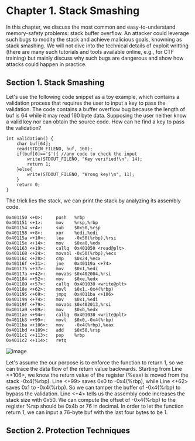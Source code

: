 # Chapter 1. Stack Smashing
In this chapter, we discuss the most common and easy-to-understand memory-safety problems: stack buffer overflow. An attacker could leverage such bugs to modity the stack and achieve malicious goals, knowning as stack smashing. We will not dive into the technical details of exploit writting (there are many such tutorials and tools available online, e.g., for CTF training) but mainly discuss why such bugs are dangerous and show how attacks could happen in practice. 

## Section 1. Stack Smashing

Let's use the following code snippet as a toy example, which contains a validation process that requires the user to input a key to pass the validation. The code contains a buffer overflow bug because the length of buf is 64 while it may read 160 byte data. Supposing the user neither know a valid key nor can obtain the source code. How can he find a key to pass the validation? 

```
int validation() {
    char buf[64];
    read(STDIN_FILENO, buf, 160);
    if(buf[0]=='$'){ //any code to check the input
        write(STDOUT_FILENO, "Key verified!\n", 14);
        return 1;
    }else{
    	write(STDOUT_FILENO, "Wrong key!\n", 11);
    }
    return 0;
}
```
The trick lies the stack, we can print the stack by analyzing its assembly code.
```
0x401150 <+0>:     push   %rbp
0x401151 <+1>:     mov    %rsp,%rbp
0x401154 <+4>:     sub    $0x50,%rsp
0x401158 <+8>:     xor    %edi,%edi
0x40115a <+10>:    lea    -0x50(%rbp),%rsi
0x40115e <+14>:    mov    $0xa0,%edx
0x401163 <+19>:    callq  0x401050 <read@plt>
0x401168 <+24>:    movsbl -0x50(%rbp),%ecx
0x40116c <+28>:    cmp    $0x24,%ecx
0x40116f <+31>:    jne    0x40119a <+74>
0x401175 <+37>:    mov    $0x1,%edi
0x40117a <+42>:    movabs $0x402004,%rsi
0x401184 <+52>:    mov    $0xe,%edx
0x401189 <+57>:    callq  0x401030 <write@plt>
0x40118e <+62>:    movl   $0x1,-0x4(%rbp)
0x401195 <+69>:    jmpq   0x4011ba <+106>
0x40119a <+74>:    mov    $0x1,%edi
0x40119f <+79>:    movabs $0x402013,%rsi
0x4011a9 <+89>:    mov    $0xb,%edx
0x4011ae <+94>:    callq  0x401030 <write@plt>
0x4011b3 <+99>:    movl   $0x0,-0x4(%rbp)
0x4011ba <+106>:   mov    -0x4(%rbp),%eax
0x4011bd <+109>:   add    $0x50,%rsp
0x4011c1 <+113>:   pop    %rbp
0x4011c2 <+114>:   retq
```
![image](./images/chapt1-stack-main.png)

Let's assume the our porpose is to enforce the function to return 1, so we can trace the data flow of the return value backwards. Starting from Line <+106>, we know the return value of the register (%eax) is moved from the stack -0x4(%rbp). Line <+99> saves 0x0 to -0x4(%rbp), while Line <+62> saves 0x1 to -0x4(%rbp). So we can tamper the buffer of -0x4(%rbp) to bypass the validation. Line <+4> tells us the assembly code increases the stack size with 0x50. We can compute the offset of -0x4(%rbp) to the register %rsp should be 0x4b or 76 in decimal. In order to let the function return 1, we can input a 76-byte buf with the last four bytes to be 1.

## Section 2. Protection Techniques
